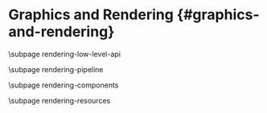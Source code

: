 Graphics and Rendering {#graphics-and-rendering}
========================================

\subpage rendering-low-level-api

\subpage rendering-pipeline

\subpage rendering-components

\subpage rendering-resources
